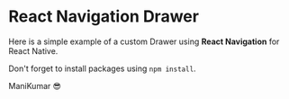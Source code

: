 # React Navigation Drawer

Here is a simple example of a custom Drawer using **React Navigation** for React Native.

Don't forget to install packages using `npm install`.

ManiKumar 😎 

